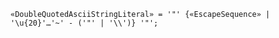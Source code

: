 <!-- This file is generated automatically by infrastructure scripts. Please don't edit by hand. -->

<!-- markdownlint-disable first-line-h1 -->

```{ .ebnf .slang-ebnf #DoubleQuotedAsciiStringLiteral }
«DoubleQuotedAsciiStringLiteral» = '"' {«EscapeSequence» | '\u{20}'…'~' - ('"' | '\\')} '"';
```
